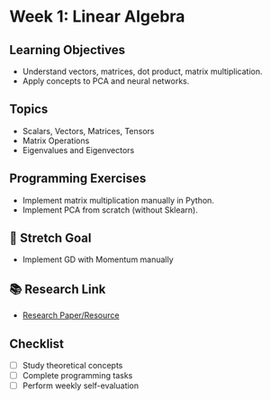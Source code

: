 # Week 1: Linear Algebra

## Learning Objectives
- Understand vectors, matrices, dot product, matrix multiplication.
- Apply concepts to PCA and neural networks.

## Topics
- Scalars, Vectors, Matrices, Tensors
- Matrix Operations
- Eigenvalues and Eigenvectors

## Programming Exercises
- Implement matrix multiplication manually in Python.
- Implement PCA from scratch (without Sklearn).


## 🎯 Stretch Goal
- Implement GD with Momentum manually

## 📚 Research Link
- [Research Paper/Resource](https://web.stanford.edu/~boyd/cvxbook/)
  
## Checklist
- [ ] Study theoretical concepts
- [ ] Complete programming tasks
- [ ] Perform weekly self-evaluation
